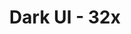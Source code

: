 ---
title: Dark UI - 32x
permalink: /article/compliance32xAddons/Dark%20UI
comments: true
comments-id: DarkUI
header-img: article/compliance32xAddons/Dark UI.png

carousel-img: article/carousel/Dark UI/
show_carousel_name: false

long_text: Do you play Minecraft at night? Are you scared of opening your inventory, because it blinds you immediately? Well this addon is for you! Not only does it make the GUI darker, it also redesigns the main menu with a new panorama and some custom white splashes that blend well with the whole look of the addon! Direct download soon, for now download the addon from Planet Minecraft 

authors:
  - JogurciQ:
    - https://twitter.com/JogurciQ

download: 
  - Planet Minecraft:
    - https://www.planetminecraft.com/texture-pack/official-faithful-dark-ui-addon/
---
